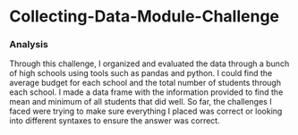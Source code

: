 # Collecting-Data-Module-Challenge

### Analysis

Through this challenge, I organized and evaluated the data through a bunch of high schools using tools such as pandas and python.  I could find the average budget for each school and the total number of students through each school.  I made a data frame with the information provided to find the mean and minimum of all students that did well.  So far, the challenges I faced were trying to make sure everything I placed was correct or looking into different syntaxes to ensure the answer was correct.
